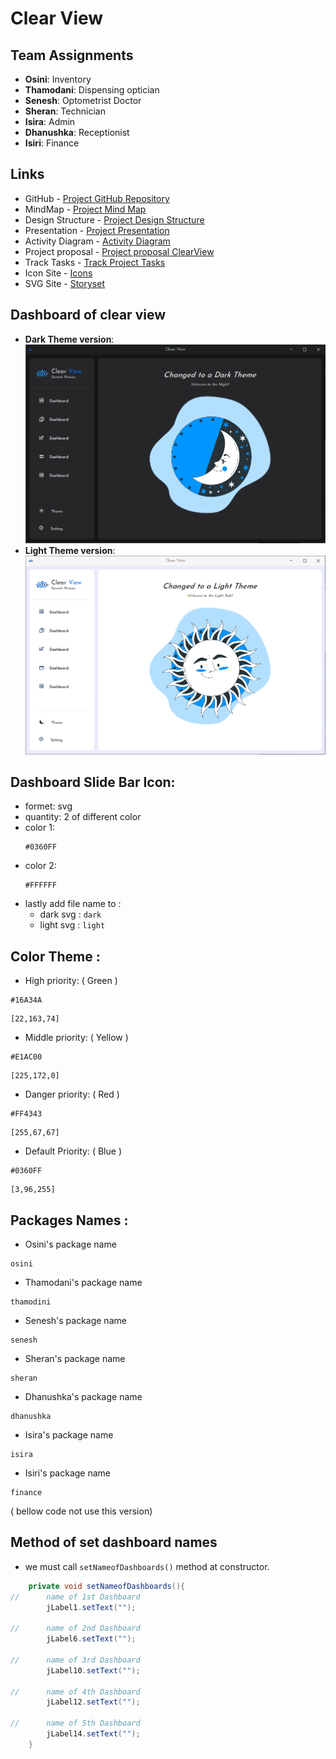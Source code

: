 # Clear View

## Team Assignments

- **Osini**: Inventory 
- **Thamodani**: Dispensing optician 
- **Senesh**: Optometrist Doctor  
- **Sheran**: Technician
- **Isira**: Admin
- **Dhanushka**: Receptionist
- **Isiri**: Finance

## Links

- GitHub - [Project GitHub Repository](https://github.com/SeneshCode/ClearView)
- MindMap - [Project Mind Map](https://mm.tt/app/map/3457483889?t=ZOqZKnLtl9)
- Design Structure - [Project Design Structure](https://1drv.ms/p/s!AjV0cV1pTSuqvhUJWLLIeBCCeUdj?e=v42bmR)
- Presentation - [Project Presentation](https://1drv.ms/p/c/66e090791e03c55b/EYpLuax2UmhPtJynK-NfDrwBPyFsAGkT1rT4Odi6qvwKIA?e=AsEtzi)
- Activity Diagram - [Activity Diagram](https://online.visual-paradigm.com/share.jsp?id=333237333433342d35)
- Project proposal - [Project proposal ClearView](https://1drv.ms/w/s!AlZVGvNYSWtljn1A8Oclivr3FLpL?e=zLqrSM)
- Track Tasks - [Track Project Tasks](https://docs.google.com/spreadsheets/d/16YhA8w9VYWCigiyo6h95EXaUB0WBxx84EmUaNq9X16A/edit?gid=1919180471#gid=1919180471)
- Icon Site - [Icons](https://icons8.com/icons/set/icons)
- SVG Site - [Storyset](https://storyset.com/)

## Dashboard of clear view 
- **Dark Theme version**:
![Clear view Dashboard](dashboard_dark_theme.png)
- **Light Theme version**:
![Clear view Dashboard](dashboard_light_theme.png)


## Dashboard Slide Bar Icon: 
  - formet: svg
  - quantity: 2 of different color
  - color 1:
    ```
    #0360FF
    ```
  - color 2:
    ```
    #FFFFFF
    ```
  - lastly add file name to :
      - dark svg : ```dark```
      - light svg : ```light```
    

## Color Theme : 
  - High priority: ( Green ) 
```
#16A34A
```
```
[22,163,74]
```

  - Middle priority: ( Yellow )
```
#E1AC00
```
```
[225,172,0]
```

  - Danger priority: ( Red )
```
#FF4343
```
```
[255,67,67]
```

  - Default Priority: ( Blue ) 
```
#0360FF
```
```
[3,96,255]
```

## Packages Names : 
  - Osini's package name 
```
osini 
```
  - Thamodani's package name 
```
thamodini
```
  - Senesh's package name   
```
senesh
```
  - Sheran's package name   
```
sheran
```
  - Dhanushka's package name   
```
dhanushka
```
  - Isira's package name
```
isira
```
  - Isiri's package name
```
finance
```

( bellow code not use this version)
## Method of set dashboard names
 - we must call ```setNameofDashboards()``` method at constructor.
```java
    private void setNameofDashboards(){
//      name of 1st Dashboard 
        jLabel1.setText("");

//      name of 2nd Dashboard 
        jLabel6.setText("");

//      name of 3rd Dashboard 
        jLabel10.setText("");

//      name of 4th Dashboard 
        jLabel12.setText("");

//      name of 5th Dashboard
        jLabel14.setText("");
    }
```
